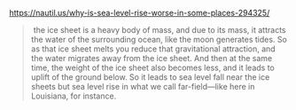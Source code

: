 https://nautil.us/why-is-sea-level-rise-worse-in-some-places-294325/

>  the ice sheet is a heavy body of mass, and due to its mass, it attracts the water of the surrounding ocean, like the moon generates tides. So as that ice sheet melts you reduce that gravitational attraction, and the water migrates away from the ice sheet. And then at the same time, the weight of the ice sheet also becomes less, and it leads to uplift of the ground below. So it leads to sea level fall near the ice sheets but sea level rise in what we call far-field—like here in Louisiana, for instance.